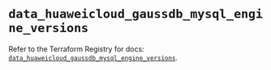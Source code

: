 # `data_huaweicloud_gaussdb_mysql_engine_versions`

Refer to the Terraform Registry for docs: [`data_huaweicloud_gaussdb_mysql_engine_versions`](https://registry.terraform.io/providers/huaweicloud/huaweicloud/1.71.1/docs/data-sources/gaussdb_mysql_engine_versions).
